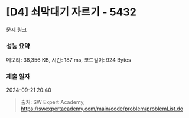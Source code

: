 # [D4] 쇠막대기 자르기 - 5432 

[문제 링크](https://swexpertacademy.com/main/code/problem/problemDetail.do?contestProbId=AWVl47b6DGMDFAXm) 

### 성능 요약

메모리: 38,356 KB, 시간: 187 ms, 코드길이: 924 Bytes

### 제출 일자

2024-09-21 20:40



> 출처: SW Expert Academy, https://swexpertacademy.com/main/code/problem/problemList.do